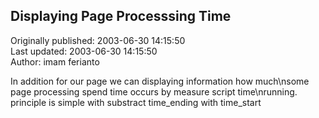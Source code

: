 ## Displaying Page Processsing Time  
Originally published: 2003-06-30 14:15:50  
Last updated: 2003-06-30 14:15:50  
Author: imam ferianto  
  
In addition for our page we can displaying information how much\nsome page processing spend time occurs by measure script time\nrunning. principle is simple with substract time_ending with time_start